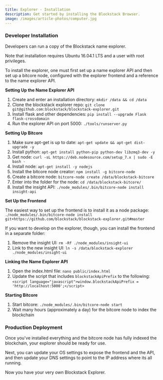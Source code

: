 ```yaml
---
title: Explorer - Installation
description: Get started by installing the Blockstack Browser.
image: /images/article-photos/computer.jpg
---
```


### Developer Installation

Developers can run a copy of the Blockstack name explorer.

Note that installation requires Ubuntu 16.04.1 LTS and a user with root privileges.

To install the explorer, one must first set up a name explorer API and then set up a bitcore node, configured with the explorer frontend and a reference to the name explorer API.

<p><b>Setting Up the Name Explorer API</b></p>

1. Create and enter an installation directory: `mkdir /data && cd /data`
1. Clone the blockstack explorer repo: `git clone git@github.com:blockstack/blockstack-explorer.git`
1. Install flask and other dependencies: `pip install --upgrade Flask flask-crossdomain`
1. Run the explorer API on port 5000: `./tools/runserver.py`

<p><b>Setting Up Bitcore</p></b>

1. Make sure apt-get is up to date: `apt-get update && apt-get dist-upgrade -y`
1. Install python: `apt-get install python-pip python-dev libzmq3-dev -y`
1. Get node: `curl -sL https://deb.nodesource.com/setup_7.x | sudo -E bash -`
1. Install node: `apt-get install -y nodejs`
1. Install the bitcore node creator: `npm install -g bitcore-node`
1. Create a bitcore node: `bitcore-node create /data/blockstack-bitcore`
1. Enter into the folder for the node: `cd /data/blockstack-bitcore/`
1. Install the insight API: `./node_modules/.bin/bitcore-node install insight-api`

<p><b>Set Up the Frontend</p></b>

The easiest way to set up the frontend is to install it as a node package: `./node_modules/.bin/bitcore-node install git+https://github.com/blockstack/blockstack-explorer.git#master`

If you want to develop on the explorer, though, you can install the frontend in a separate folder:

1. Remove the insight UI: `rm -Rf ./node_modules/insight-ui`
1. Link to the new insight UI: `ln -s /data/blockstack-explorer ./node_modules/insight-ui`

<p><b>Linking the Name Explorer API</p></b>

1. Open the index.html file: `nano public/index.html`
1. Update the script that includes `blockstackApiPrefix` to the following: `<script language="javascript">window.blockstackApiPrefix = 'http://localhost:5000';</script>`

<p><b>Starting Bitcore</p></b>

1. Start bitcore: `./node_modules/.bin/bitcore-node start`
1. Wait many hours (approximately a day) for the bitcore node to index the blockchain

### Production Deployment

Once you've installed everything and the bitcore node has fully indexed the blockchain, your explorer should be ready for use.

Next, you can update your OS settings to expose the frontend and the API, and then update your DNS settings to point to the IP address where its all running.

Now you have your very own Blockstack Explorer.
